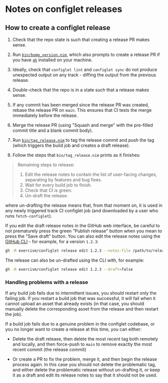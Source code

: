 # Notes on configlet releases

## How to create a configlet release

1. Check that the repo state is such that creating a release PR makes sense.

1. Run [`bin/bump_version.nim`][bump_version], which also prompts to create
   a release PR if you have [`gh`][gh] installed on your machine.

1. Ideally, check that `configlet lint` and `configlet sync` do not produce
   unexpected output on any track - diffing the output from the previous
   release.

1. Double-check that the repo is in a state such that a release makes sense.

1. If any commit has been merged since the release PR was created, rebase the
   release PR on `main`. This ensures that CI tests the merge immediately before
   the release.

1. Merge the release PR (using "Squash and merge" with the pre-filled
   commit title and a blank commit body).

1. Run [`bin/tag_release.nim`][tag_release] to tag the release commit and push
   the tag (which triggers the build job and creates a draft release).

1. Follow the steps that `bin/tag_release.nim` prints as it finishes:

> Remaining steps to release:
>
> 1. Edit the release notes to contain the list of user-facing changes,
>    separating by features and bug fixes.
> 2. Wait for every build job to finish.
> 3. Check that CI is green.
> 4. Un-draft the release.

where un-drafting the release means that, from that moment on, it is used in any
newly triggered track CI configlet job (and downloaded by a user who runs
`fetch-configlet`).

If you edit the draft release notes in the GitHub web interface, be careful
to not prematurely press the green "Publish release" button when you mean to
press the "Save draft" button. You can also edit the release notes using the
[GitHub CLI][gh] - for example, for a version `1.2.3`:

```sh
gh -R exercism/configlet release edit 1.2.3 --notes-file /path/to/release_notes.md
```

The release can also be un-drafted using the CLI with, for example:

```sh
gh -R exercism/configlet release edit 1.2.3 --draft=false
```

### Handling problems with a release

If any build job fails due to intermittent issues, you should restart only the
failing job. If you restart a build job that was successful, it will fail when
it cannot upload an asset that already exists (in that case, you should manually
delete the corresponding asset from the release and then restart the job).

If a build job fails due to a genuine problem in the configlet codebase, or you
no longer want to create a release at this time, you can either:

- Delete the draft release, then delete the most recent tag both remotely and
  locally, and then force-push to `main` to remove exactly the most recent
  commit (the release commit)

- Or create a PR to fix the problem, merge it, and then begin the release
  process again. In this case you should not delete the problematic tag, and
  either delete the problematic release without un-drafting it, or keep it as a
  draft and edit its release notes to say that it should not be used.

[bump_version]: https://github.com/exercism/configlet/blob/main/bin/bump_version.nim
[gh]: https://github.com/cli/cli
[tag_release]: https://github.com/exercism/configlet/blob/main/bin/tag_release.nim
